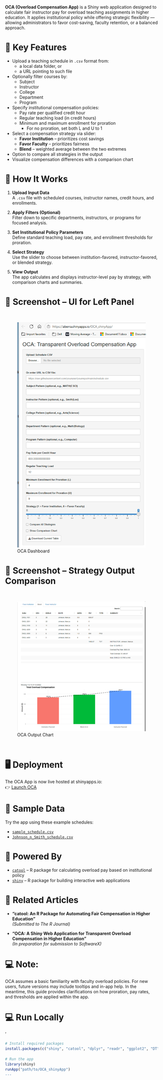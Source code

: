 **OCA (Overload Compensation App)** is a Shiny web application designed
to calculate fair instructor pay for overload teaching assignments in
higher education. It applies institutional policy while offering
strategic flexibility — allowing administrators to favor cost-saving,
faculty retention, or a balanced approach.

# 🔑 Key Features

- Upload a teaching schedule in `.csv` format from:
  - a local data folder, or  
  - a URL pointing to such file  
- Optionally filter courses by:
  - Subject
  - Instructor
  - College
  - Department
  - Program  
- Specify institutional compensation policies:
  - Pay rate per qualified credit hour
  - Regular teaching load (in credit hours)
  - Minimum and maximum enrollment for proration
    - For no proration, set both L and U to 1  
- Select a compensation strategy via slider:
  - **Favor Institution** – prioritizes cost savings
  - **Favor Faculty** – prioritizes fairness
  - **Blend** – weighted average between the two extremes  
- Option to compare all strategies in the output
- Visualize compensation differences with a comparison chart

# 🧪 How It Works

1.  **Upload Input Data**  
    A `.csv` file with scheduled courses, instructor names, credit
    hours, and enrollments.

2.  **Apply Filters (Optional)**  
    Filter down to specific departments, instructors, or programs for
    focused analysis.

3.  **Set Institutional Policy Parameters**  
    Define standard teaching load, pay rate, and enrollment thresholds
    for proration.

4.  **Select Strategy**  
    Use the slider to choose between institution-favored,
    instructor-favored, or blended strategy.

5.  **View Output**  
    The app calculates and displays instructor-level pay by strategy,
    with comparison charts and summaries.

# 📸 Screenshot – UI for Left Panel

<br>

<figure>
<img src="pics/oca_dashboard.png" alt="OCA Dashboard" />
<figcaption aria-hidden="true">OCA Dashboard</figcaption>
</figure>

# 📸 Screenshot – Strategy Output Comparison

<br>

<figure>
<img src="pics/oca_output_right.png" alt="OCA Output Chart" />
<figcaption aria-hidden="true">OCA Output Chart</figcaption>
</figure>

<br>

# 🖥️ Deployment

The OCA App is now live hosted at shinyapps.io:  
👉 [Launch OCA](https://aberra.shinyapps.io/OCA_shinyApp/)

# 📁 Sample Data

Try the app using these example schedules:

- [`sample_schedule.csv`](https://raw.githubusercontent.com/dawit3000/OCA/main/sample_schedule.csv)  
- [`Johnson_n_Smith_schedule.csv`](https://raw.githubusercontent.com/dawit3000/OCA/main/Johnson_n_smith_schedule.csv)

# 🧰 Powered By

- [`catool`](https://github.com/dawit3000/catool) – R package for
  calculating overload pay based on institutional policy
- [`shiny`](https://shiny.posit.co/) – R package for building
  interactive web applications

# 📄 Related Articles

- **“catool: An R Package for Automating Fair Compensation in Higher
  Education”**  
  *(Submitted to The R Journal)*

- **“OCA: A Shiny Web Application for Transparent Overload Compensation
  in Higher Education”**  
  *(In preparation for submission to SoftwareX)*

# 💻 Note:

OCA assumes a basic familiarity with faculty overload policies. For new
users, future versions may include tooltips and in-app help. In the
meantime, this guide provides clarifications on how proration, pay
rates, and thresholds are applied within the app.

# 💻 Run Locally

’

``` r
# Install required packages
install.packages(c("shiny", "catool", "dplyr", "readr", "ggplot2", "DT", "shinyWidgets"))

# Run the app
library(shiny)
runApp("path/to/OCA_shinyApp")
---
```
